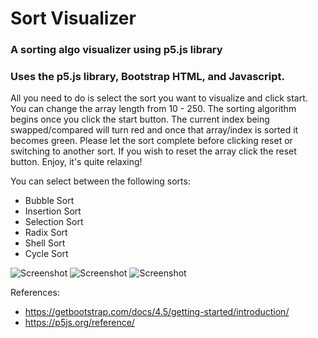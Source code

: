 # Sort Visualizer
### A sorting algo visualizer using p5.js library
### Uses the p5.js library, Bootstrap HTML, and Javascript.

All you need to do is select the sort you want to visualize and click start. You can change the array length from 10 - 250. The sorting algorithm begins once you click the start button. The current index being swapped/compared will turn red and once that array/index is sorted it becomes green. Please let the sort complete before clicking reset or switching to another sort. If you wish to reset the array click the reset button. Enjoy, it's quite relaxing!

You can select between the following sorts:
  * Bubble Sort
  * Insertion Sort
  * Selection Sort
  * Radix Sort
  * Shell Sort
  * Cycle Sort


![Screenshot](sortVisualizer.png)
![Screenshot](sort.png)
![Screenshot](sortComplete.png)


References:
  * https://getbootstrap.com/docs/4.5/getting-started/introduction/
  * https://p5js.org/reference/
